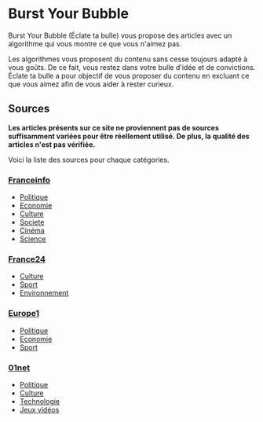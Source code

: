 # Burst Your Bubble 
Burst Your Bubble (Éclate ta bulle) vous propose des articles avec un algorithme qui vous montre ce que vous n'aimez pas.

Les algorithmes vous proposent du contenu sans cesse toujours adapté à vous goûts. De ce fait, vous restez dans votre bulle d'idée et de convictions. Éclate ta bulle a pour objectif de vous proposer du contenu en excluant ce que vous aimez afin de vous aider à rester curieux.

## Sources
**Les articles présents sur ce site ne proviennent pas de sources suffisamment variées pour être réellement utilisé. De plus, la qualité des articles n'est pas vérifiée.**

Voici la liste des sources pour chaque catégories.

### [Franceinfo](https://www.francetvinfo.fr/)
- [Politique](https://www.francetvinfo.fr/politique.rss)
- [Economie](https://www.francetvinfo.fr/economie.rss)
- [Culture](https://www.francetvinfo.fr/culture.rss)
- [Societe](https://www.francetvinfo.fr/societe.rss)
- [Cinéma](https://www.francetvinfo.fr/culture/cinema.rss)
- [Science](https://www.francetvinfo.fr/sciences.rss)

### [France24](https://www.france24.com/fr/)
- [Culture](https://www.france24.com/fr/culture/rss)
- [Sport](https://www.france24.com/fr/sports/rss)
- [Environnement](https://www.france24.com/fr/plan%C3%A8te/rss)

### [Europe1](https://www.europe1.fr/)
- [Politique](https://www.europe1.fr/rss/politique.xml)
- [Economie](https://www.europe1.fr/rss/economie.xml)
- [Sport](https://www.europe1.fr/rss/sport.xml)

### [01net](https://www.01net.com/)
- [Politique](https://www.01net.com/actualites/politique-droits/feed/)
- [Culture](https://www.01net.com/actualites/culture-medias/feed/)
- [Technologie](https://www.01net.com/actualites/science-recherche/feed/)
- [Jeux vidéos](https://www.01net.com/actualites/produits/jeux-video-produits/feed/)